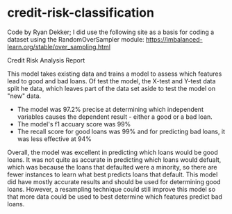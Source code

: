 # credit-risk-classification

Code by Ryan Dekker;
I did use the following site as a basis for coding a dataset using the RandomOverSampler module:
    https://imbalanced-learn.org/stable/over_sampling.html

Credit Risk Analysis Report

This model takes existing data and trains a model to assess which features lead to good and bad loans. Of test the model, the X-test and Y-test data split he data, which leaves part of the data set aside to test the model on "new" data. 
  * The model was 97.2% precise at determining which independent variables causes the dependent result - either a good or a bad loan.
  * The model's f1 accuary score was 99% 
  * The recall score for good loans was 99% and for predicting bad loans, it was less effective at 94%

Overall, the model was excellent in predicting which loans would be good loans. It was not quite as accurate in predicting which loans would defualt, which was because the loans that defaulted were a minority, so there are fewer instances to learn what best predicts loans that default. This model did have mostly accurate results and should be used for determining good loans. However, a resampling technique could still improve this model so that more data could be used to best determine which features predict bad loans. 

